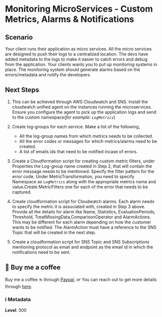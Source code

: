
# Monitoring MicroServices - Custom Metrics, Alarms & Notifications

## Scenario

Your client runs their application as micro services. All the micro services are designed to push their logs to a centralized location. The devs have added metadata to the logs to make it easier to catch errors and debug from the application. Your clients wants you to put up monitoring systems in place. The monitoring system should generate alarms based on the errors/metadata and notify the developers.

## Next Steps

1. This can be achieved through AWS Cloudwatch and SNS. Install the cloudwatch unified agent on the instances running the microservices. Ensure you configure the agent to pick up the application logs and send to the custom namespace(_for example: `LogMetrics`_)

1. Create log-groups for each service. Make a list of the following,
   - All the log-group names from which metrics needs to be collected.
   - All the error codes or messages for which metrics/alarms need to be created.
   - A list of emails ids that need to be notified incase of errors.

1. Create a Cloudformation script for creating custom metric filters, under Properties the Log-group name created in Step 2, that will contain the error message needs to be mentioned. Specify the filter pattern for the error code. Under MetricTransformation, you need to specify Namespace as `LogMetrics` along with the appropriate metrics name and value.Create MetricFilters one for each of the error that needs to be captured.

1. Create cloudformation script for Cloudwatch alarms. Each alarm needs to specify the metric it is associated with, created in Step 3 above. Provide all the details for alarm like Name, Statistics, EvaluationPeriods, Threshold, TreatMissingData,ComparisonOperator and AlarmActions. This may be different for each alarm depending on how the customer wants to be notified. The AlarmAction must have a reference to the SNS Topic that will be created in the next step.

1. Create a cloudformation script for SNS Topic and SNS Subscriptions mentioning protocol as email and endpoint as the email id in which the notifications need to be sent.

## 👋 Buy me a coffee

Buy me a coffee ☕ through [Paypal](https://paypal.me/valaxy), _or_ You can reach out to get more details through [here](https://youtube.com/c/valaxytechnologies/about).

### ℹ️ Metadata

**Level**: 300
